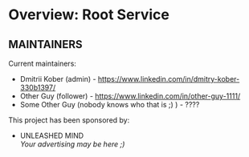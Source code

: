 # Overview: Root Service  
  
MAINTAINERS  
-----------  

Current maintainers:
 * Dmitrii Kober (admin) - https://www.linkedin.com/in/dmitry-kober-330b1397/  
 * Other Guy (follower) - https://www.linkedin.com/in/other-guy-1111/  
 * Some Other Guy (nobody knows who that is ;) ) - ????  
  
This project has been sponsored by:  
 * UNLEASHED MIND  
   *Your advertising may be here ;)*  